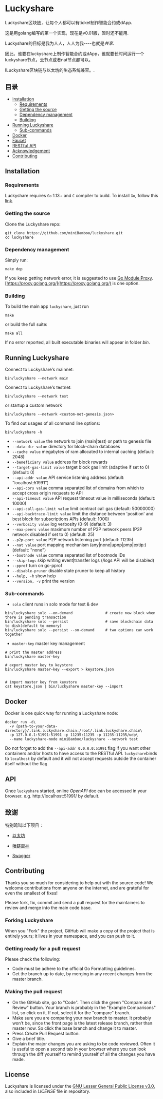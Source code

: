 # Luckyshare

Luckyshare区块链，让每个人都可以有ticket制作智能合约或dApp.

这是用golang编写的第一个实现，现在是v0.01版，暂时还不能用.

Luckyshare的目标是我为人人，人人为我----也就是*共享*.

因此，谁要在luckyshare上制作智能合约或dApp，谁就要长时间运行一个luckyshare节点，云节点或者nat节点都可以。

ILuckyshare区块链与以太坊的生态系统兼容。.

[](https://golang.org)


## 目录

* [Installation](#installation)
    * [Requirements](#requirements)
    * [Getting the source](#getting-the-source)
    * [Dependency management](#dependency-management)
    * [Building](#building)
* [Running Luckyshare](#running-luckyshare)
    * [Sub-commands](#sub-commands)
* [Docker](#docker)
* [Faucet](#testnet-faucet)
* [RESTful API](#api)
* [Acknowledgement](#acknowledgement)
* [Contributing](#contributing)

## Installation

### Requirements

Luckyshare requires `Go` 1.13+ and `C` compiler to build. To install `Go`, follow this [link](https://golang.org/doc/install). 

### Getting the source

Clone the Luckyshare repo:

```
git clone https://github.com/miniBamboo/luckyshare.git
cd luckyshare
```

### Dependency management

Simply run:
```
make dep
```

If you keep getting network error, it is suggested to use [Go Module Proxy](https://golang.org/cmd/go/#hdr-Module_proxy_protocol). [https://proxy.golang.org/](https://proxy.golang.org/) is one option.

### Building

To build the main app `luckyshare`, just run

```
make
```

or build the full suite:

```
make all
```

If no error reported, all built executable binaries will appear in folder *bin*.

## Running Luckyshare

Connect to Luckyshare's mainnet:

```
bin/luckyshare --network main
```


Connect to Luckyshare's testnet:

```
bin/luckyshare --network test
```

or startup a custom network
```
bin/luckyshare --network <custom-net-genesis.json>
```



To find out usages of all command line options:

```
bin/luckyshare -h
```

- `--network value`             the network to join (main|test) or path to genesis file
- `--data-dir value`            directory for block-chain databases
- `--cache value`               megabytes of ram allocated to internal caching (default: 2048)
- `--beneficiary value`         address for block rewards
- `--target-gas-limit value`    target block gas limit (adaptive if set to 0) (default: 0)
- `--api-addr value`            API service listening address (default: "localhost:51991")
- `--api-cors value`            comma separated list of domains from which to accept cross origin requests to API
- `--api-timeout value`         API request timeout value in milliseconds (default: 10000)
- `--api-call-gas-limit value`  limit contract call gas (default: 50000000)
- `--api-backtrace-limit value` limit the distance between 'position' and best block for subscriptions APIs (default: 1000)
- `--verbosity value`           log verbosity (0-9) (default: 3)
- `--max-peers value`           maximum number of P2P network peers (P2P network disabled if set to 0) (default: 25)
- `--p2p-port value`            P2P network listening port (default: 11235)
- `--nat value`                 port mapping mechanism (any|none|upnp|pmp|extip:<IP>) (default: "none")
- `--bootnode value`            comma separated list of bootnode IDs
- `--skip-logs`                 skip writing event|transfer logs (/logs API will be disabled)
- `--pprof`                     turn on go-pprof
- `--disable-pruner`            disable state pruner to keep all history
- `--help, -h`                  show help
- `--version, -v`               print the version

### Sub-commands

- `solo`                client runs in solo mode for test & dev

```
bin/luckyshare solo --on-demand               # create new block when there is pending transaction
bin/luckyshare solo --persist                 # save blockchain data to disk(default to memory)
bin/luckyshare solo --persist --on-demand     # two options can work together
```

- `master-key`          master key management

```
# print the master address
bin/luckyshare master-key

# export master key to keystore
bin/luckyshare master-key --export > keystore.json


# import master key from keystore
cat keystore.json | bin/luckyshare master-key --import
```

## Docker

Docker is one quick way for running a Luckyshare node:

```
docker run -d\
  -v {path-to-your-data-directory}/.link.luckyshare.chain:/root/.link.luckyshare.chain\
  -p 127.0.0.1:51991:51991 -p 11235:11235 -p 11235:11235/udp\
  --name luckyshare-node miniBamboo/luckyshare --network test
```

Do not forget to add the `--api-addr 0.0.0.0:51991` flag if you want other containers and/or hosts to have access to the RESTful API. `luckyshare`binds to `localhost` by default and it will not accept requests outside the container itself without the flag.





## API

Once `luckyshare` started, online *OpenAPI* doc can be accessed in your browser. e.g. http://localhost:51991/ by default.



## 致谢

特别鸣叫以下项目：

- [以太坊](https://github.com/ethereum)

- [唯链雷神](https://github.com/vechain/thor)

- [Swagger](https://github.com/swagger-api)

## Contributing

Thanks you so much for considering to help out with the source code! We welcome contributions from anyone on the internet, and are grateful for even the smallest of fixes!

Please fork, fix, commit and send a pull request for the maintainers to review and merge into the main code base.

### Forking Luckyshare
When you "Fork" the project, GitHub will make a copy of the project that is entirely yours; it lives in your namespace, and you can push to it.

### Getting ready for a pull request
Please check the following:

- Code must be adhere to the official Go Formatting guidelines.
- Get the branch up to date, by merging in any recent changes from the master branch.

### Making the pull request
- On the GitHub site, go to "Code". Then click the green "Compare and Review" button. Your branch is probably in the "Example Comparisons" list, so click on it. If not, select it for the "compare" branch.
- Make sure you are comparing your new branch to master. It probably won't be, since the front page is the latest release branch, rather than master now. So click the base branch and change it to master.
- Press Create Pull Request button.
- Give a brief title.
- Explain the major changes you are asking to be code reviewed. Often it is useful to open a second tab in your browser where you can look through the diff yourself to remind yourself of all the changes you have made.

## License

Luckyshare is licensed under the
[GNU Lesser General Public License v3.0](https://www.gnu.org/licenses/lgpl-3.0.html), also included
in *LICENSE* file in repository.
